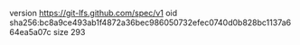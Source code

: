 version https://git-lfs.github.com/spec/v1
oid sha256:bc8a9ce493ab1f4872a36bec986050732efec0740d0b828bc1137a664ea5a07c
size 293
